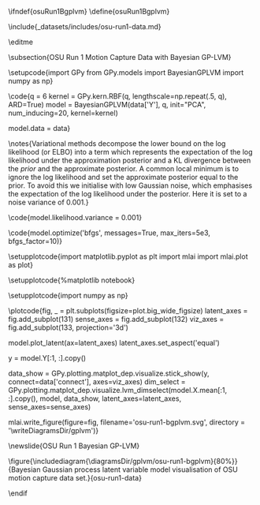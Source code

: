 \ifndef{osuRun1Bgplvm}
\define{osuRun1Bgplvm}

\include{_datasets/includes/osu-run1-data.md}

\editme

\subsection{OSU Run 1 Motion Capture Data with Bayesian GP-LVM}

\setupcode{import GPy
from GPy.models import BayesianGPLVM
import numpy as np}


\code{q = 6
kernel = GPy.kern.RBF(q, lengthscale=np.repeat(.5, q), ARD=True)
model = BayesianGPLVM(data['Y'], q,
                      init="PCA",
                      num_inducing=20, kernel=kernel)

model.data = data}

\notes{Variational methods decompose the lower bound on the log likelihood (or ELBO) into a term which represents the expectation of the log likelihood under the approximation posterior and a KL divergence between the *prior* and the approximate posterior. A common local minimum is to ignore the log likelihood and set the approximate posterior equal to the prior. To avoid this we initialise with low Gaussian noise, which emphasises the expectation of the log likelihood under the posterior. Here it is set to a noise variance of 0.001.}

\code{model.likelihood.variance = 0.001}

\code{model.optimize('bfgs', messages=True, max_iters=5e3, bfgs_factor=10)}

\setupplotcode{import matplotlib.pyplot as plt
import mlai
import mlai.plot as plot}

\setupplotcode{%matplotlib notebook}

\setupplotcode{import numpy as np}

\plotcode{fig, _ = plt.subplots(figsize=plot.big_wide_figsize)
latent_axes = fig.add_subplot(131)
sense_axes = fig.add_subplot(132)
viz_axes = fig.add_subplot(133, projection='3d')

model.plot_latent(ax=latent_axes)
latent_axes.set_aspect('equal')

y = model.Y[:1, :].copy()

data_show = GPy.plotting.matplot_dep.visualize.stick_show(y, connect=data['connect'], axes=viz_axes)
dim_select = GPy.plotting.matplot_dep.visualize.lvm_dimselect(model.X.mean[:1, :].copy(), 
                                                              model, 
							      data_show, 
							      latent_axes=latent_axes, 
							      sense_axes=sense_axes)

mlai.write_figure(figure=fig,
                  filename='osu-run1-bgplvm.svg', 
	           	  directory = '\writeDiagramsDir/gplvm')}


\newslide{OSU Run 1 Bayesian GP-LVM}

\figure{\includediagram{\diagramsDir/gplvm/osu-run1-bgplvm}{80%}}{Bayesian Gaussian process latent variable model visualisation of OSU motion capture data set.}{osu-run1-data}


\endif
